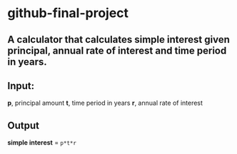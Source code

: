 # github-final-project

## A calculator that calculates simple interest given principal, annual rate of interest and time period in years.

## Input:
**p**, principal amount
**t**, time period in years
**r**, annual rate of interest
## Output
**simple interest** = ```p*t*r```

